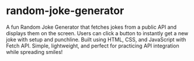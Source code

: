# random-joke-generator
A fun Random Joke Generator that fetches jokes from a public API and displays them on the screen. Users can click a button to instantly get a new joke with setup and punchline. Built using HTML, CSS, and JavaScript with Fetch API. Simple, lightweight, and perfect for practicing API integration while spreading smiles!
